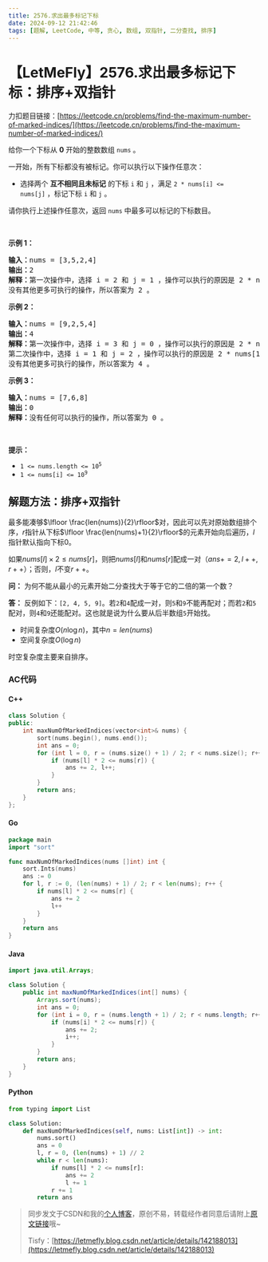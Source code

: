 ```yaml
---
title: 2576.求出最多标记下标
date: 2024-09-12 21:42:46
tags: [题解, LeetCode, 中等, 贪心, 数组, 双指针, 二分查找, 排序]
---
```


# 【LetMeFly】2576.求出最多标记下标：排序+双指针

力扣题目链接：[https://leetcode.cn/problems/find-the-maximum-number-of-marked-indices/](https://leetcode.cn/problems/find-the-maximum-number-of-marked-indices/)

<p>给你一个下标从 <strong>0</strong>&nbsp;开始的整数数组&nbsp;<code>nums</code>&nbsp;。</p>

<p>一开始，所有下标都没有被标记。你可以执行以下操作任意次：</p>

<ul>
	<li>选择两个 <strong>互不相同且未标记</strong>&nbsp;的下标&nbsp;<code>i</code> 和&nbsp;<code>j</code>&nbsp;，满足&nbsp;<code>2 * nums[i] &lt;= nums[j]</code>&nbsp;，标记下标&nbsp;<code>i</code> 和&nbsp;<code>j</code>&nbsp;。</li>
</ul>

<p>请你执行上述操作任意次，返回<em>&nbsp;</em><code>nums</code>&nbsp;中最多可以标记的下标数目。</p>

<p>&nbsp;</p>

<p><strong>示例 1：</strong></p>

<pre>
<b>输入：</b>nums = [3,5,2,4]
<b>输出：</b>2
<strong>解释：</strong>第一次操作中，选择 i = 2 和 j = 1 ，操作可以执行的原因是 2 * nums[2] &lt;= nums[1] ，标记下标 2 和 1 。
没有其他更多可执行的操作，所以答案为 2 。
</pre>

<p><strong>示例 2：</strong></p>

<pre>
<b>输入：</b>nums = [9,2,5,4]
<b>输出：</b>4
<strong>解释：</strong>第一次操作中，选择 i = 3 和 j = 0 ，操作可以执行的原因是 2 * nums[3] &lt;= nums[0] ，标记下标 3 和 0 。
第二次操作中，选择 i = 1 和 j = 2 ，操作可以执行的原因是 2 * nums[1] &lt;= nums[2] ，标记下标 1 和 2 。
没有其他更多可执行的操作，所以答案为 4 。
</pre>

<p><strong>示例 3：</strong></p>

<pre>
<b>输入：</b>nums = [7,6,8]
<b>输出：</b>0
<strong>解释：</strong>没有任何可以执行的操作，所以答案为 0 。
</pre>

<p>&nbsp;</p>

<p><strong>提示：</strong></p>

<ul>
	<li><code>1 &lt;= nums.length &lt;= 10<sup>5</sup></code></li>
	<li><code>1 &lt;= nums[i] &lt;= 10<sup>9</sup></code></li>
</ul>


    
## 解题方法：排序+双指针

最多能凑够$\lfloor \frac{len(nums)}{2}\rfloor$对，因此可以先对原始数组排个序，$r$指针从下标$\lfloor \frac{len(nums)+1}{2}\rfloor$的元素开始向后遍历，$l$指针默认指向下标$0$。

如果$nums[l] \times 2\leq nums[r]$，则把$nums[l]$和$nums[r]$配成一对（$ans+=2,l++,r++$）；否则，$l$不变$r++$。

**问：** 为何不能从最小的元素开始二分查找大于等于它的二倍的第一个数？

**答：** 反例如下：`[2, 4, 5, 9]`。若`2`和`4`配成一对，则`5`和`9`不能再配对；而若`2`和`5`配对，则`4`和`9`还能配对。这也就是说为什么要从后半数组`5`开始找。

+ 时间复杂度$O(n\log n)$，其中$n=len(nums)$
+ 空间复杂度$O(\log n)$

时空复杂度主要来自排序。

### AC代码

#### C++

```cpp
class Solution {
public:
    int maxNumOfMarkedIndices(vector<int>& nums) {
        sort(nums.begin(), nums.end());
        int ans = 0;
        for (int l = 0, r = (nums.size() + 1) / 2; r < nums.size(); r++) {
            if (nums[l] * 2 <= nums[r]) {
                ans += 2, l++;
            }
        }
        return ans;
    }
};
```

#### Go

```go
package main
import "sort"

func maxNumOfMarkedIndices(nums []int) int {
    sort.Ints(nums)
    ans := 0
    for l, r := 0, (len(nums) + 1) / 2; r < len(nums); r++ {
        if nums[l] * 2 <= nums[r] {
            ans += 2
            l++
        }
    }
    return ans
}
```

#### Java

```java
import java.util.Arrays;

class Solution {
    public int maxNumOfMarkedIndices(int[] nums) {
        Arrays.sort(nums);
        int ans = 0;
        for (int i = 0, r = (nums.length + 1) / 2; r < nums.length; r++) {
            if (nums[i] * 2 <= nums[r]) {
                ans += 2;
                i++;
            }
        }
        return ans;
    }
}
```

#### Python

```python
from typing import List

class Solution:
    def maxNumOfMarkedIndices(self, nums: List[int]) -> int:
        nums.sort()
        ans = 0
        l, r = 0, (len(nums) + 1) // 2
        while r < len(nums):
            if nums[l] * 2 <= nums[r]:
                ans += 2
                l += 1
            r += 1
        return ans
```

> 同步发文于CSDN和我的[个人博客](https://blog.letmefly.xyz/)，原创不易，转载经作者同意后请附上[原文链接](https://blog.letmefly.xyz/2024/09/12/LeetCode%202576.%E6%B1%82%E5%87%BA%E6%9C%80%E5%A4%9A%E6%A0%87%E8%AE%B0%E4%B8%8B%E6%A0%87/)哦~
>
> Tisfy：[https://letmefly.blog.csdn.net/article/details/142188013](https://letmefly.blog.csdn.net/article/details/142188013)
